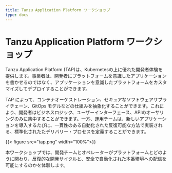 ```yaml
---
title: Tanzu Application Platform ワークショップ
type: docs
---
```


# Tanzu Application Platform ワークショップ

Tanzu Application Platform (TAP)は、Kubernetesの上に優れた開発者体験を提供します。事業者は、開発者にプラットフォームを意識したアプリケーションを書かせるのではなく、アプリケーションを意識したプラットフォームをカスタマイズしてデプロイすることができます。

TAP によって、コンテナオーケストレーション、セキュアなソフトウェアサプライチェーン、GitOps モデルなどの仕組みを抽象化することができます。これにより、開発者はビジネスロジック、ユーザーインターフェース、APIのオーサリングのみに集中することができます。一方、運用チームは、新しいアプリケーションを導入するたびに、一貫性のある自動化された反復可能な方法で実装される、標準化されたたデリバリー・プロセスを定義することができます。

{{< figure src="tap.png" width="100%">}}

本ワークショップでは、開発チームとオペレーターがプラットフォームとどのように関わり、反復的な開発サイクルと、安全で自動化された本番環境への配信を可能にするのかを体験します。

